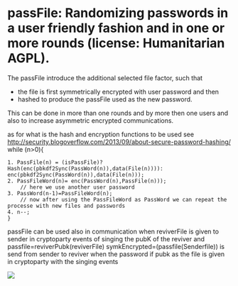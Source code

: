 # passFile: Randomizing passwords in a user friendly fashion and in one or more rounds (license: Humanitarian AGPL).
The passFile introduce the additional selected file factor, such that
* the file is first symmetrically encrypted with user password and then
*  hashed to produce the passFile used as the new password. 

This can be done in more than one rounds and by more then one users and also to increase 
asymmetric encrypted communications.

as for what is the hash and encryption functions to be used see http://security.blogoverflow.com/2013/09/about-secure-password-hashing/
while (n>0){ 

    1. PassFile(n) = (isPassFile)?Hash(enc(pbkdf2Sync(PassWord(n)),data(File(n)))): enc(pbkdf2Sync(PassWord(n)),data(File(n))); 
    2. PassFileWord(n)= enc(PassWord(n),PassFile(n)));
        // here we use another user password
    3. PassWord(n-1)=PassFileWord(n);
        // now after using the PassFileWord as PassWord we can repeat the processe with new files and passwords 
    4. n--;
    }
    
  passFile can be used also in communication
	when reviverFile is given to sender in cryptoparty events of singing the pubK of the reviver 
	and passfile=reviverPubk(reviverFile) symkEncrypted=(passfile(Senderfile)) is send from sender  to reviver
	when the password if  pubk as the file is given in cryptoparty with the singing events 

![](http://comcomist.wdfiles.com/local--files/4-new-mediums-in-our-living-the-iiaom-rcoin-comcom-liquid-un/FileWord.png)

